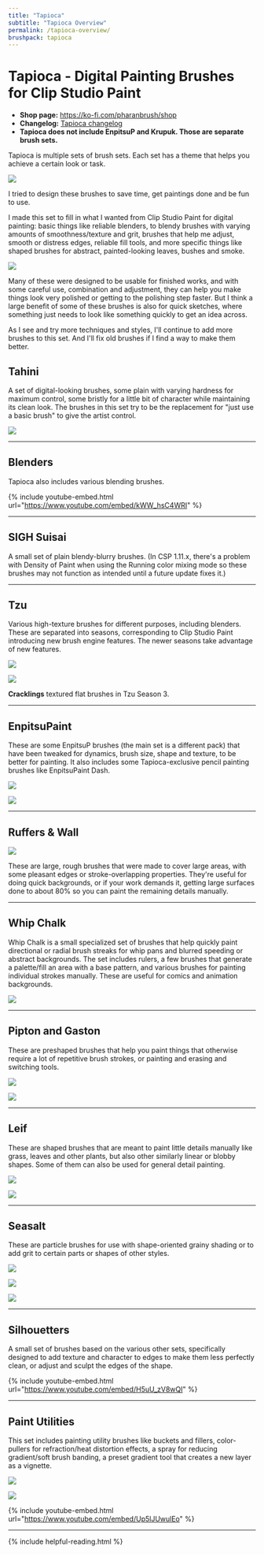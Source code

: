 ```yaml
---
title: "Tapioca"
subtitle: "Tapioca Overview"
permalink: /tapioca-overview/
brushpack: tapioca
---
```


# Tapioca - Digital Painting Brushes for Clip Studio Paint

- **Shop page:** https://ko-fi.com/pharanbrush/shop
- **Changelog:** [Tapioca changelog](../tapioca-changelog)
- **Tapioca does not include EnpitsuP and Krupuk. Those are separate brush sets.**

Tapioca is multiple sets of brush sets. Each set has a theme that helps you achieve a certain look or task.

![](img/tapioca/tapioca-cover.jpg)

I tried to design these brushes to save time, get paintings done and be fun to use.

I made this set to fill in what I wanted from Clip Studio Paint for digital painting: basic things like reliable blenders, to blendy brushes with varying amounts of smoothness/texture and grit, brushes that help me adjust, smooth or distress edges, reliable fill tools, and more specific things like shaped brushes for abstract, painted-looking leaves, bushes and smoke.

![](img/tapioca/tapioca-green-bar.gif)

Many of these were designed to be usable for finished works, and with some careful use, combination and adjustment, they can help you make things look very polished or getting to the polishing step faster. But I think a large benefit of some of these brushes is also for quick sketches, where something just needs to look like something quickly to get an idea across.


As I see and try more techniques and styles, I'll continue to add more brushes to this set. And I'll fix old brushes if I find a way to make them better.

## Tahini
A set of digital-looking brushes, some plain with varying hardness for maximum control, some bristly for a little bit of character while maintaining its clean look. The brushes in this set try to be the replacement for "just use a basic brush" to give the artist control.

![](img/tapioca/tapioca-tahini.jpg)

---

## Blenders
Tapioca also includes various blending brushes.

{% include youtube-embed.html url="https://www.youtube.com/embed/kWW_hsC4WRI" %}

---

## SIGH Suisai
A small set of plain blendy-blurry brushes. (In CSP 1.11.x, there's a problem with Density of Paint when using the Running color mixing mode so these brushes may not function as intended until a future update fixes it.)

---

## Tzu
Various high-texture brushes for different purposes, including blenders. These are separated into seasons, corresponding to Clip Studio Paint introducing new brush engine features. The newer seasons take advantage of new features.

![](img/tapioca/tapioca-tzu-s3.jpg)

![](img/tapioca/tapioca-cracklings-montage.gif)

**Cracklings** textured flat brushes in Tzu Season 3.

---

## EnpitsuPaint
These are some EnpitsuP brushes (the main set is a different pack) that have been tweaked for dynamics, brush size, shape and texture, to be better for painting. It also includes some Tapioca-exclusive pencil painting brushes like EnpitsuPaint Dash.

![](img/tapioca/tapioca-enpitsupaint.jpg)

![](img/tapioca/tapioca-enpitsupaint-manul.jpg)

---

## Ruffers & Wall

![](img/tapioca/tapioca-ruffers.jpg)

These are large, rough brushes that were made to cover large areas, with some pleasant edges or stroke-overlapping properties. They're useful for doing quick backgrounds, or if your work demands it, getting large surfaces done to about 80% so you can paint the remaining details manually.

---

## Whip Chalk

Whip Chalk is a small specialized set of brushes that help quickly paint directional or radial brush streaks for whip pans and blurred speeding or abstract backgrounds. The set includes rulers, a few brushes that generate a palette/fill an area with a base pattern, and various brushes for painting individual strokes manually. These are useful for comics and animation backgrounds.

![](img/tapioca/tapioca-whip.jpg)

---

## Pipton and Gaston

These are preshaped brushes that help you paint things that otherwise require a lot of repetitive brush strokes, or painting and erasing and switching tools. 

![](img/tapioca/tapioca-pipton.jpg)

![](img/tapioca/tapioca-pipton-bush.gif)


---

## Leif

These are shaped brushes that are meant to paint little details manually like grass, leaves and other plants, but also other similarly linear or blobby shapes. Some of them can also be used for general detail painting.

![](img/tapioca/tapioca-leif.jpg)

![](img/tapioca/tapioca-leif-grass.jpg)

---

## Seasalt

These are particle brushes for use with shape-oriented grainy shading or to add grit to certain parts or shapes of other styles.

![](img/tapioca/tapioca-seasalt.jpg)

![](img/tapioca/tapioca-seasalt-cloud.jpg)

![](img/tapioca/tapioca-seasalt-orb.gif)


---

## Silhouetters

A small set of brushes based on the various other sets, specifically designed to add texture and character to edges to make them less perfectly clean, or adjust and sculpt the edges of the shape.

{% include youtube-embed.html url="https://www.youtube.com/embed/H5uU_zV8wQI" %}

---

## Paint Utilities

This set includes painting utility brushes like buckets and fillers, color-pullers for refraction/heat distortion effects, a spray for reducing gradient/soft brush banding, a preset gradient tool that creates a new layer as a vignette.

![](img/tapioca/tapioca-antibanding.png)

![](img/tapioca/tapioca-chalkfiller.gif)

{% include youtube-embed.html url="https://www.youtube.com/embed/Up5lJUwulEo" %}

---

{% include helpful-reading.html %}
